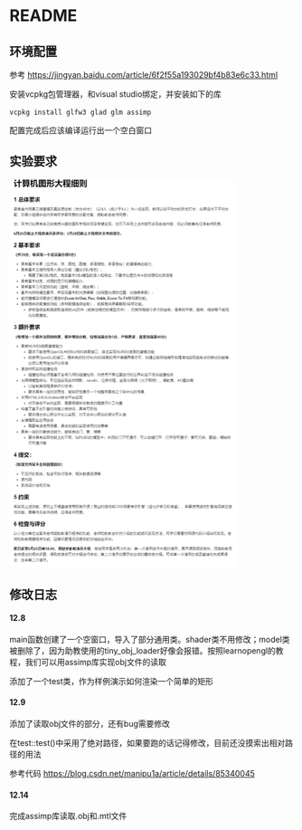 # README

## 环境配置

参考 https://jingyan.baidu.com/article/6f2f55a193029bf4b83e6c33.html

安装vcpkg包管理器，和visual studio绑定，并安装如下的库

```
vcpkg install glfw3 glad glm assimp
```

配置完成后应该编译运行出一个空白窗口

## 实验要求

<img src="README.assets/image-20211208134614055.png" alt="image-20211208134614055" style="zoom:67%;" />

## 修改日志

#### 12.8

main函数创建了一个空窗口，导入了部分通用类。shader类不用修改；model类被删除了，因为助教使用的tiny_obj_loader好像会报错。按照learnopengl的教程，我们可以用assimp库实现obj文件的读取

添加了一个test类，作为样例演示如何渲染一个简单的矩形

#### 12.9

添加了读取obj文件的部分，还有bug需要修改

在test::test()中采用了绝对路径，如果要跑的话记得修改，目前还没摸索出相对路径的用法

参考代码 https://blog.csdn.net/manipu1a/article/details/85340045

#### 12.14

完成assimp库读取.obj和.mtl文件


